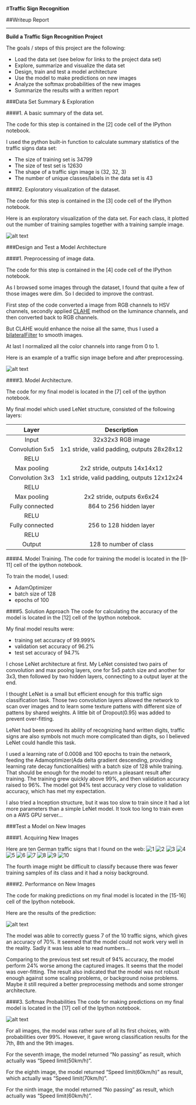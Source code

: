 #**Traffic Sign Recognition** 

##Writeup Report

---

**Build a Traffic Sign Recognition Project**

The goals / steps of this project are the following:
* Load the data set (see below for links to the project data set)
* Explore, summarize and visualize the data set
* Design, train and test a model architecture
* Use the model to make predictions on new images
* Analyze the softmax probabilities of the new images
* Summarize the results with a written report


[//]: # (Image References)

[image1]: ./images/visualization.png "Visualization"
[image2]: ./images/preprocess.png "Preprocess"
[image3]: ./images/pred_new_images.png "New images prediction"
[image4]: ./images/topk.png "New images Top K"


###Data Set Summary & Exploration

####1. A basic summary of the data set.

The code for this step is contained in the [2] code cell of the IPython notebook.

I used the python built-in function to calculate summary statistics of the traffic
signs data set:

* The size of training set is 34799
* The size of test set is 12630
* The shape of a traffic sign image is (32, 32, 3)
* The number of unique classes/labels in the data set is 43

####2. Exploratory visualization of the dataset.

The code for this step is contained in the [3] code cell of the IPython notebook.  

Here is an exploratory visualization of the data set.
For each class, it plotted out the number of training samples together with
a training sample image.

![alt text][image1]

###Design and Test a Model Architecture

####1. Preprocessing of image data.

The code for this step is contained in the [4] code cell of the IPython notebook.

As I browsed some images through the dataset, I found that quite a few of those images
were dim. So I decided to improve the contrast. 

First step of the code converted a image from RGB channels to HSV channels,
secondly applied [CLAHE](http://docs.opencv.org/3.1.0/d5/daf/tutorial_py_histogram_equalization.html)
method on the luminance channels, and then converted back to RGB channels.

But CLAHE would enhance the noise all the same, thus I used a [bilateralFilter](http://docs.opencv.org/3.1.0/d4/d86/group__imgproc__filter.html#ga9d7064d478c95d60003cf839430737ed)
to smooth images.

At last I normalized all the color channels into range from 0 to 1.

Here is an example of a traffic sign image before and after preprocessing.

![alt text][image2]

####3. Model Architecture.

The code for my final model is located in the [7] cell of the ipython notebook. 

My final model which used LeNet structure, consisted of the following layers:

| Layer         		|     Description	        					| 
|:---------------------:|:---------------------------------------------:| 
| Input         		| 32x32x3 RGB image   							| 
| Convolution 5x5     	| 1x1 stride, valid padding, outputs 28x28x12 	|
| RELU					|												|
| Max pooling	      	| 2x2 stride,  outputs 14x14x12 				|
| Convolution 3x3	    | 1x1 stride, valid padding, outputs 12x12x24	|
| RELU					|												|
| Max pooling	      	| 2x2 stride,  outputs 6x6x24 					|
| Fully connected		| 864 to 256 hidden layer     					|
| RELU					|												|
| Fully connected		| 256 to 128 hidden layer     					|
| RELU					|												|
| Output				| 128 to number of class      					|


####4. Model Training.
The code for training the model is located in the [9-11] cell of the ipython notebook. 

To train the model, I used:

* AdamOptimizer
* batch size of 128
* epochs of 100

####5. Solution Approach
The code for calculating the accuracy of the model is located in the [12] cell of the Ipython notebook.

My final model results were:
* training set accuracy of 99.999%
* validation set accuracy of 96.2%
* test set accuracy of 94.7%

I chose LeNet architecture at first. My LeNet consisted two pairs of convolution and max poolng layers,
one for 5x5 patch size and another for 3x3, then followed by two hidden layers,
connecting to a output layer at the end.

I thought LeNet is a small but efficient enough for this traffic sign classification
task.
Those two convolution layers allowed the network to scan over images 
and to learn some texture pattens with different size of pattens by shared weights.
A little bit of Dropout(0.95) was added to prevent over-fitting.

LeNet had been proved its ability of recognizing hand written digits, 
traffic signs are also symbols not much more complicated than digits,
so I believed LeNet could handle this task.

I used a learning rate of 0.0008 and 100 epochs to train the network,
feeding the Adamoptimizer(Ada delta gradient descending, providing 
learning rate decay functionalities) with a batch size of 128 while training.
That should be enough for the model to return a pleasant result after training.
The training grew quickly above 99%, and then validation accuracy raised to 96%.
The model got 94% test accuracy very close to validation accuracy, which has met
my expectation.

I also tried a Inception structure, but it was too slow to train since it had a lot
more parameters than a simple LeNet model. It took too long to train even on a
AWS GPU server...

###Test a Model on New Images

####1. Acquiring New Images

Here are ten German traffic signs that I found on the web:
![1](http://bicyclegermany.com/Images/Laws/Stop%20sign.jpg)
![2](http://media.gettyimages.com/photos/german-traffic-signs-picture-id459381059)
![3](https://is.alicdn.com/img/pb/312/820/215/1215820312_482.jpg)
![4](http://media.gettyimages.com/photos/german-traffic-signs-picture-id459381063)
![5](https://cdn.pixabay.com/photo/2016/06/08/01/41/traffic-sign-1443060__480.jpg)
![6](http://bicyclegermany.com/Images/Laws/100_1607.jpg)
![7](https://francetaste.files.wordpress.com/2016/03/speed-reminder.jpg)
![8](https://thumb1.shutterstock.com/display_pic_with_logo/3869111/362901644/stock-photo-german-speed-limit-sign-km-h-against-blue-sky-362901644.jpg)
![9](http://media.gettyimages.com/photos/german-traffic-signs-picture-id459381091)
![10](http://media.gettyimages.com/photos/german-traffic-signs-picture-id459381023)

The fourth image might be difficult to classify because there was fewer training samples
of its class and it had a  noisy background.

####2. Performance on New Images

The code for making predictions on my final model is located in the [15-16] cell of the Ipython notebook.

Here are the results of the prediction:

![alt text][image3]

The model was able to correctly guess 7 of the 10 traffic signs,
which gives an accuracy of 70%.
It seemed that the model could not work very well in the reality. Sadly it was less
able to read numbers...

Comparing to the previous test set result of 94% accuracy,
the model perform 24% worse among the captured images.
It seems that the model was over-fitting. The result also indicated that
the model was not robust enough against some scaling problems,
or background noise problems. Maybe it still required a better preprocessing methods
and some stronger architecture.

####3. Softmax Probabilities
The code for making predictions on my final model is located in the [17] cell of the Ipython notebook.

![alt text][image4]

For all images, the model was rather sure of all its first choices,
with probabilities over 99%. However, it gave wrong classification results
for the 7th, 8th and the 9th images.

For the seventh image, the model returned “No passing” as result, which actually
was “Speed limit(50km/h)”.

For the eighth image, the model returned “Speed limit(60km/h)” as result, which actually
was “Speed limit(70km/h)”.

For the ninth image, the model returned “No passing” as result, which actually
was “Speed limit(60km/h)”.
